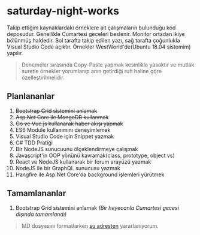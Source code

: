 # saturday-night-works
Takip ettiğim kaynaklardaki örneklere ait çalışmaların bulunduğu kod deposudur. Genellikle Cumartesi geceleri beslenir. Monitor ortadan ikiye bölünmüş haldedir. Sol tarafta takip edilen yazı, sağ tarafta çoğunlukla Visual Studio Code açıktır. Örnekler WestWorld'de(Ubuntu 18.04 sistemim) yapılır. 

> Denemeler sırasında Copy-Paste yapmak kesinlikle yasaktır ve mutlak suretle örnekler yorumlanıp anın getirdiği ruh haline göre özelleştirilmelidir.

## Planlananlar

01. ~~Bootstrap Grid sistemini anlamak~~
02. ~~Asp.Net Core ile MongoDB kullanmak~~
03. ~~Go ve Vue.js kullanarak haber akışı yapmak~~
04. ES6 Module kullanımını deneyimlemek
05. Visual Studio Code için Snippet yazmak
06. C# TDD Pratiği
07. Bir NodeJS sunucuunu ölçeklendirmeye çalışmak
08. Javascript'in OOP yönünü kavramak(class, prototype, object vs)
09. React ve NodeJS kullanarak bir forum arayüzü yazmak
10. NodeJS ile bir GraphQL sunucusu yazmak
11. Hangfire ile Asp.Net Core'da background işlemleri yürütmek

## Tamamlananlar

1. Bootstrap Grid sistemini anlamak _(Bir heyecanla Cumartesi gecesi dışında tamamlandı)_

> MD dosyasını formatlarken [şu adresten](https://github.com/adam-p/markdown-here/wiki/Markdown-Cheatsheet) yararlanıyorum.

